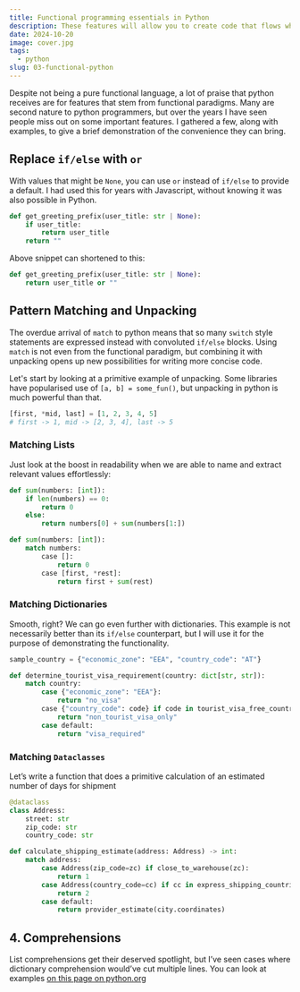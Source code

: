 ```yaml
---
title: Functional programming essentials in Python
description: These features will allow you to create code that flows when writing and reads effortlessly
date: 2024-10-20
image: cover.jpg
tags:
  - python
slug: 03-functional-python
---
```

Despite not being a pure functional language, a lot of praise that python receives are for features that stem from functional paradigms. Many are second nature to python programmers, but over the years I have seen people miss out on some important features. I gathered a few, along with examples, to give a brief demonstration of the convenience they can bring.

## Replace `if/else`  with `or` 
With values that might be `None`, you can use `or` instead of `if/else` to provide a default. I had used this for years with Javascript, without knowing it was also possible in Python.

```python
def get_greeting_prefix(user_title: str | None):
	if user_title:
		return user_title
	return ""
```

Above snippet can shortened to this: 
```python
def get_greeting_prefix(user_title: str | None):
	return user_title or ""
```


## Pattern Matching and Unpacking
The overdue arrival of `match` to python means that so many `switch` style statements are expressed instead with convoluted `if/else` blocks. Using `match` is not even from the functional paradigm, but combining it with unpacking opens up new possibilities for writing more concise code.

Let's start by looking at a primitive example of unpacking. Some libraries have popularised use of `[a, b] = some_fun()`, but unpacking in python is much powerful than that. 

```python
[first, *mid, last] = [1, 2, 3, 4, 5]
# first -> 1, mid -> [2, 3, 4], last -> 5
```

### Matching Lists

Just look at the boost in readability when we are able to name and extract relevant values effortlessly:

``` python
def sum(numbers: [int]):
	if len(numbers) == 0:
		return 0
	else:
		return numbers[0] + sum(numbers[1:])
```

```python
def sum(numbers: [int]):
	match numbers:
		case []:
			return 0
		case [first, *rest]:
			return first + sum(rest)
```


###  Matching Dictionaries
Smooth, right? We can go even further with dictionaries. This example is not necessarily better than its `if/else` counterpart, but I will use it for the purpose of demonstrating the functionality.

```python
sample_country = {"economic_zone": "EEA", "country_code": "AT"}

def determine_tourist_visa_requirement(country: dict[str, str]):
	match country:
		case {"economic_zone": "EEA"}:
			return "no_visa"
		case {"country_code": code} if code in tourist_visa_free_countries:
			return "non_tourist_visa_only"
		case default:
			return "visa_required"		
```


### Matching `Dataclasses`
Let’s write a function that does a primitive calculation of an estimated number of days for shipment
```python
@dataclass
class Address:
	street: str
	zip_code: str
	country_code: str
```

```python
def calculate_shipping_estimate(address: Address) -> int:
	match address:
		case Address(zip_code=zc) if close_to_warehouse(zc):
			return 1
		case Address(country_code=cc) if cc in express_shipping_countries:
			return 2
		case default:
			return provider_estimate(city.coordinates)
```

## 4. Comprehensions
List comprehensions get their deserved spotlight, but I’ve seen cases where dictionary comprehension would’ve cut multiple lines. You can look at examples [on this page on python.org](https://peps.python.org/pep-0274/#examples)
